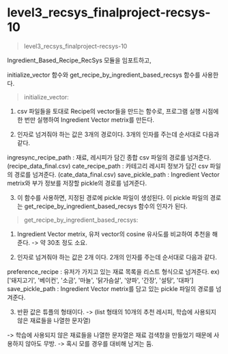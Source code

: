 # level3_recsys_finalproject-recsys-10

> level3_recsys_finalproject-recsys-10

Ingredient_Based_Recipe_RecSys 모듈을 임포트하고,

initialize_vector 함수와 get_recipe_by_ingredient_based_recsys 함수를 사용한다.

> initialize_vector: 

1. csv 파일들을 토대로 Recipe의 vector들을 만드는 함수로, 프로그램 실행 시점에 한 번만 실행하여 Ingredient Vector metrix를 만든다.

2. 인자로 넘겨줘야 하는 값은 3개의 경로이다. 3개의 인자를 주는데 순서대로 다음과 같다.

ingresync_recipe_path : 재료, 레시피가 담긴 종합 csv 파일의 경로를 넘겨준다. (recipe_data_final.csv)
cate_recipe_path : 카테고리 레시피 정보가 담긴 csv 파일의 경로를 넘겨준다. (cate_data_final.csv)
save_pickle_path : Ingredient Vector metrix와 부가 정보를 저장할 pickle의 경로를 넘겨준다. 

3. 이 함수를 사용하면, 지정된 경로에 pickle 파일이 생성된다. 이 pickle 파일의 경로는 get_recipe_by_ingredient_based_recsys 함수의 인자가 된다.


> get_recipe_by_ingredient_based_recsys:

1. Ingredient Vector metrix, 유저 vector의 cosine 유사도를 비교하여 추천을 해준다. -> 약 30초 정도 소요.

2. 인자로 넘겨줘야 하는 값은 2개 이다. 2개의 인자를 주는데 순서대로 다음과 같다.

preference_recipe : 유저가 가지고 있는 재료 목록을 리스트 형식으로 넘겨준다. ex) ['돼지고기', '베이컨', '소금', '마늘', '닭가슴살', '양파', '간장', '설탕', '대파']
save_pickle_path : Ingredient Vector metrix를 담고 있는 pickle 파일의 경로를 넘겨준다.

3. 반환 값은 튜플의 형태이다.
-> (list 형태의 10개의 추천 레시피, 학습에 사용되지 않은 재료들을 나열한 문자열)

-> 학습에 사용되지 않은 재료들을 나열한 문자열은 재료 검색창을 만들었기 때문에 사용하지 않아도 무방. -> 혹시 모를 경우를 대비해 남겨는 둠.